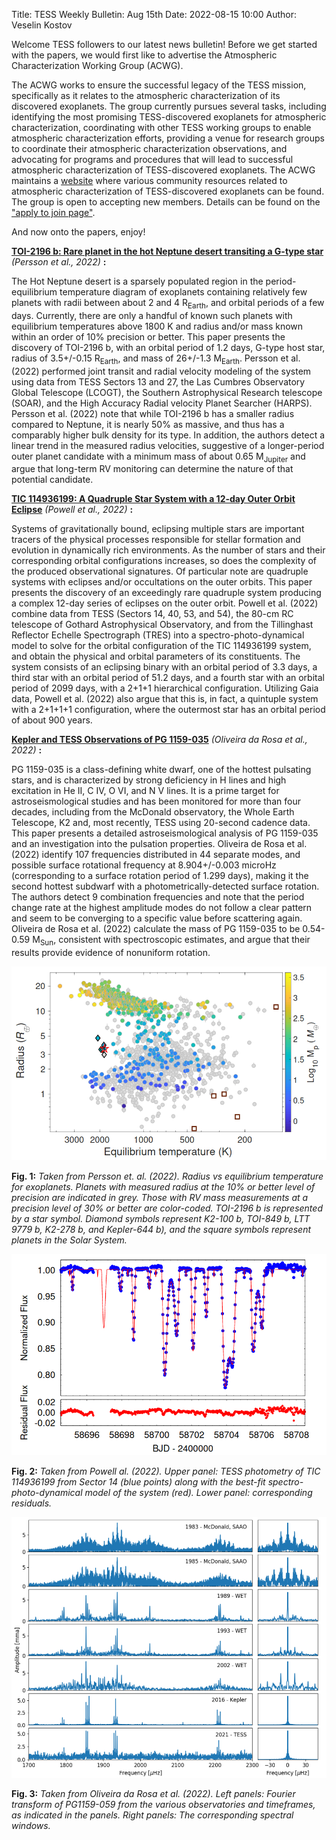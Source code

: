 Title: TESS Weekly Bulletin: Aug 15th
Date: 2022-08-15 10:00
Author: Veselin Kostov

Welcome TESS followers to our latest news bulletin! Before we get started with the papers, we would first like to advertise the Atmospheric Characterization Working Group (ACWG).

The ACWG works to ensure the successful legacy of the TESS mission, specifically as it relates to the atmospheric characterization of its discovered exoplanets. The group currently pursues several tasks, including identifying the most promising TESS-discovered exoplanets for atmospheric characterization, coordinating with other TESS working groups to enable atmospheric characterization efforts, providing a venue for research groups to coordinate their atmospheric characterization observations, and advocating for programs and procedures that will lead to successful atmospheric characterization of TESS-discovered exoplanets.  The ACWG maintains a [website](https://tess.mit.edu/science/tess-acwg/) where various community resources related to atmospheric characterization of TESS-discovered exoplanets can be found. The group is open to accepting new members. Details can be found on the ["apply to join page"](https://tess.mit.edu/science/tess-acwg/#apply-to-join-the-acwg).

And now onto the papers, enjoy!


**[TOI-2196 b: Rare planet in the hot Neptune desert transiting a G-type star](https://arxiv.org/abs/2208.05797)** *(Persson et al., 2022)* **:**

The Hot Neptune desert is a sparsely populated region in the period-equilibrium temperature diagram of exoplanets containing relatively few planets with radii between about 2 and 4 R<sub>Earth</sub>, and orbital periods of a few days. Currently, there are only a handful of known such planets with equilibrium temperatures above 1800 K and radius and/or mass known within an order of 10% precision or better. This paper presents the discovery of TOI-2196 b, with an orbital period of 1.2 days, G-type host star, radius of 3.5+/-0.15 R<sub>Earth</sub>, and mass of 26+/-1.3 M<sub>Earth</sub>. Persson et al. (2022) performed joint transit and radial velocity modeling of the system using data from TESS Sectors 13 and 27, the Las Cumbres Observatory Global Telescope (LCOGT), the Southern Astrophysical Research telescope (SOAR), and the High Accuracy Radial velocity Planet Searcher (HARPS). Persson et al. (2022) note that while TOI-2196 b has a smaller radius compared to Neptune, it is nearly 50% as massive, and thus has a comparably higher bulk density for its type. In addition, the authors detect a linear trend in the measured radius velocities, suggestive of a longer-period outer planet candidate with a minimum mass of about 0.65 M<sub>Jupiter</sub> and argue that long-term RV monitoring can determine the nature of that potential candidate. 

**[TIC 114936199: A Quadruple Star System with a 12-day Outer Orbit Eclipse](https://arxiv.org/abs/2208.057892)** *(Powell et al., 2022)* **:**

Systems of gravitationally bound, eclipsing multiple stars are important tracers of the physical processes responsible for stellar formation and evolution in dynamically rich environments. As the number of stars and their corresponding orbital configurations increases, so does the complexity of the produced observational signatures. Of particular note are quadruple systems with eclipses and/or occultations on the outer orbits. This paper presents the discovery of an exceedingly rare quadruple system producing a complex 12-day series of eclipses on the outer orbit. Powell et al. (2022) combine data from TESS (Sectors 14, 40, 53, and 54), the 80-cm RC telescope of Gothard Astrophysical Observatory, and from the Tillinghast  Reflector  Echelle  Spectrograph  (TRES) into a spectro-photo-dynamical model to solve for the orbital configuration of the TIC 114936199 system, and obtain the physical and orbital parameters of its constituents. The system consists of an eclipsing binary with an orbital period of 3.3 days, a third star with an orbital period of 51.2 days, and a fourth star with an orbital period of 2099 days, with a 2+1+1 hierarchical configuration. Utilizing Gaia data, Powell et al. (2022) also argue that this is, in fact, a quintuple system with a 2+1+1+1 configuration, where the outermost star has an orbital period of about 900 years. 

**[Kepler and TESS Observations of PG 1159-035](https://arxiv.org/abs/2208.04791)** *(Oliveira da Rosa et al., 2022)* **:**

PG 1159-035 is a class-defining white dwarf, one of the hottest pulsating stars, and is characterized by strong deficiency in H lines and high excitation in He II, C IV, O VI, and N V lines. It is a prime target for astroseismological studies and has been monitored for more than four decades, including from the McDonald observatory, the Whole Earth Telescope, K2 and, most recently, TESS using 20-second cadence data. This paper presents a detailed astroseismological analysis of PG 1159-035 and an investigation into the pulsation properties. Oliveira de Rosa et al. (2022) identify 107 frequencies distributed in 44 separate modes, and possible surface rotational frequency at 8.904+/-0.003 microHz (corresponding to a surface rotation period of 1.299 days), making it the second hottest subdwarf with a photometrically-detected surface rotation. The authors detect 9 combination frequencies and note that the period change rate at the highest amplitude modes do not follow a clear pattern and seem to be converging to a specific value before scattering again. Oliveira de Rosa et al. (2022) calculate the mass of PG 1159-035 to be 0.54-0.59 M<sub>Sun</sub>, consistent with spectroscopic estimates, and argue that their results provide evidence of nonuniform rotation. 

![Persson2022](images/news/Persson_2022_Fig9.png)

**Fig. 1:** *Taken from Persson et. al. (2022). Radius vs equilibrium temperature for exoplanets. Planets with measured radius at the 10% or better level of precision are indicated in grey. Those with RV mass measurements at a precision level of 30% or better are color-coded. TOI-2196 b is represented by a star symbol. Diamond symbols represent K2-100 b, TOI-849 b, LTT 9779 b, K2-278 b, and Kepler-644 b), and the square symbols represent planets in the Solar System.*

![Powell2022](images/news/Powell_2022_Fig6.png)

**Fig. 2:** *Taken from Powell al. (2022). Upper panel: TESS photometry of TIC 114936199 from Sector 14 (blue points) along with the best-fit spectro-photo-dynamical model of the system (red). Lower panel: corresponding residuals.*

![Oliveira2022](images/news/Oliveira_2022_Fig1.png)

**Fig. 3:** *Taken from Oliveira da Rosa et al. (2022). Left panels: Fourier transform of PG1159-059 from the various observatories and timeframes, as indicated in the panels. Right panels: The corresponding spectral windows.*
